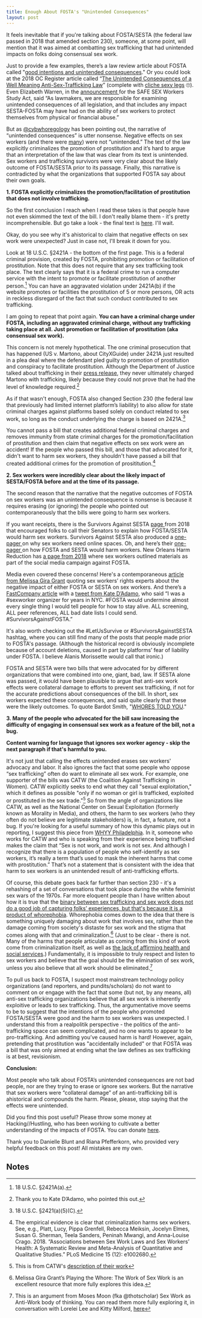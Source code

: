 ```yaml
---
title: Enough About FOSTA's "Unintended Consequences"
layout: post
---
```


It feels inevitable that if you're talking about FOSTA/SESTA (the federal law passed in 2018 that amended section 230), someone, at some point, will mention that it was aimed at combatting sex trafficking that had unintended impacts on folks doing consensual sex work. 

Just to provide a few examples, there’s a law review article about FOSTA called "[good intentions and unintended consequences]( https://heinonline.org/HOL/LandingPage?handle=hein.journals/temple93&div=9&id=&page=)."  Or you could look at the 2018 OC Register article called “[The Unintended Consequences of a Well Meaning Anti-Sex-Trafficking Law](https://www.ocregister.com/2018/04/04/the-unintended-consequences-of-a-well-meaning-sex-trafficking-law/ )” (complete with [cliche sexy legs](https://www.opendemocracy.net/en/beyond-trafficking-and-slavery/guide-to-respectful-repo/) 🙄). Even Elizabeth Warren, in the [announcement ](https://khanna.house.gov/media/press-releases/release-reps-ro-khanna-barbara-lee-senators-elizabeth-warren-ron-wyden)for the SAFE SEX Workers Study Act, said “As lawmakers, we are responsible for examining unintended consequences of all legislation, and that includes any impact SESTA-FOSTA may have had on the ability of sex workers to protect themselves from physical or financial abuse.”

But as [@cybwhoregology](https://twitter.com/cybwhoregology) has been pointing out, the narrative of “unintended consequences” is utter nonsense. Negative effects on sex workers (and there were [many](https://hackinghustling.org/erased-the-impact-of-fosta-sesta-2020/)) were not “unintended.” The text of the law explicitly criminalizes the promotion of prostitution and it’s hard to argue that an interpretation of the law that was clear from its text is unintended. Sex workers and trafficking survivors were very clear about the likely outcome of FOSTA/SESTA prior to its passage. Finally, this narrative is contradicted by what the organizations that supported FOSTA say about their own goals.

**1. FOSTA explicitly criminalizes the promotion/facilitation of prostitution that does not involve trafficking.**

So the first conclusion I reach when I read these takes is that people have not even skimmed the text of the bill. I don't really blame them - it's pretty incomprehensible. But go take a look - the final text is [here](https://www.govinfo.gov/content/pkg/PLAW-115publ164/pdf/PLAW-115publ164.pdf). I'll wait.

Okay, do you see why it's ahistorical to claim that negative effects on sex work were unexpected? Just in case not, I'll break it down for you.

Look at 18 U.S.C. §2421A - the bottom of the first page. This is a federal criminal provision, created by FOSTA, prohibiting promotion or facilitation of prostitution. Note that this does not require that any sex trafficking took place. The text clearly says that it is a federal crime to run a computer service with the intent to promote or facilitate prostitution of another person.[^1] You can have an aggravated violation under 2421A(b) if the website promotes or facilities the prostitution of 5 or more persons, OR acts in reckless disregard of the fact that such conduct contributed to sex trafficking.

I am going to repeat that point again. **You can have a criminal charge under FOSTA, including an aggravated criminal charge, without any trafficking taking place at all. Just promotion or facilitation of prostitution (aka consensual sex work).** 

This concern is not merely hypothetical. The one criminal prosecution that has happened (US v. Martono, about CityXGuide) under 2421A just resulted in a plea deal where the defendant pled guilty to promotion of prostitution and conspiracy to facilitate prostitution. Although the Department of Justice talked about trafficking in their [press release](https://www.justice.gov/usao-ndtx/pr/us-attorney-s-office-shuts-down-website-promoting-prostitution-and-sex-trafficking), they never ultimately charged Martono with trafficking, likely because they could not prove that he had the level of knowledge required.[^2]

As if that wasn't enough, FOSTA also changed Section 230 (the federal law that previously had limited internet platform’s liability) to also allow for state criminal charges against platforms based solely on conduct related to sex work, so long as the conduct underlying the charge is based on 2421A.[^3] 

You cannot pass a bill that creates additional federal criminal charges and removes immunity from state criminal charges for the promotion/facilitation of prostitution and then claim that negative effects on sex work were an accident! If the people who passed this bill, and those that advocated for it, didn't want to harm sex workers, they shouldn't have passed a bill that created additional crimes for the promotion of prosititution.[^4] 

**2. Sex workers were incredibly clear about the likely impact of SESTA/FOSTA before and at the time of its passage.** 

The second reason that the narrative that the negative outcomes of FOSTA on sex workers was an unintended consequence is nonsense is because it requires erasing (or ignoring) the people who pointed out contemporaneously that the bills were going to harm sex workers.

If you want receipts, there is the Survivors Against SESTA [page ](https://web.archive.org/web/20180329075557if_/https://survivorsagainstsesta.org/page/3/)from 2018 that encouraged folks to call their Senators to explain how FOSTA/SESTA would harm sex workers. Survivors Against SESTA also produced a [one-pager ](https://web.archive.org/web/20180324175712/https://survivorsagainstsesta.files.wordpress.com/2018/03/onlinespaces_impact-003.pdf)on why sex workers need online spaces. Oh, and here’s their [one-pager ](https://survivorsagainstsesta.files.wordpress.com/2018/03/sestafosta_1p_senate.pdf )on how FOSTA and SESTA would harm workers. New Orleans Harm Reduction has [a page from 2018](https://nolaharmreduction.tumblr.com/post/171627547809/all-the-info-you-need-to-fight-back-against ) where sex workers outlined materials as part of the social media campaign against FOSTA.

Media even covered these concerns! Here's a contemporaneous [article from Melissa Gira Grant](https://theappeal.org/proposed-federal-trafficking-legislation-has-surprising-opponents-advocates-who-work-with-bf418c73d5b4/) quoting sex workers’ rights experts about the negative impact of either FOSTA or SESTA on sex workers. And there’s a [FastCompany article](https://www.fastcompany.com/40537286/fosta-backlash-how-the-anti-sex-trafficking-bill-could-harm-sex-workers) with a [tweet from Kate D’Adamo](https://twitter.com/KateDAdamo/status/968216597570752512), who said “I was a #sexworker organizer for years in NYC. #FOSTA would undermine almost every single thing I would tell people for how to stay alive. ALL screening, ALL peer references, ALL bad date lists I could send. #SurvivorsAgainstFOSTA.”  

It's also worth checking out the #LetUsSurvive or #SurvivorsAgainstSESTA hashtag, where you can still find many of the posts that people made prior to FOSTA's passage. (Although the historical record is obviously incomplete because of account deletions, caused in part by platforms’ fear of liability under FOSTA. I believe Alanis Morissette would call that ironic.) 

FOSTA and SESTA were two bills that were advocated for by different organizations that were combined into one, giant, bad, law. If SESTA alone was passed, it would have been plausible to argue that anti-sex work effects were collateral damage to efforts to prevent sex trafficking, if not for the accurate predictions about consequences of the bill. In short, sex workers expected these consequences, and said quite clearly that these were the likely outcomes. To quote Bardot Smith, "[WHORES TOLD YOU](https://hackinghustling.org/wp-content/uploads/2020/02/ALGORITHMIC-WARFARE-hh-feb2020.pdf )." 

**3. Many of the people who advocated for the bill saw increasing the difficulty of engaging in consensual sex work as a feature of the bill, not a bug.**

**Content warning for language that ignores sex worker agency - skip the next paragraph if that's harmful to you.**

It's not just that calling the effects unintended erases sex workers' advocacy and labor. It also ignores the fact that some people who oppose “sex trafficking” often do want to eliminate all sex work. For example, one supporter of the bills was CATW (the Coalition Against Trafficking in Women). CATW explicitly seeks to end what they call "sexual exploitation," which it defines as possible "only if no woman or girl is trafficked, exploited or prostituted in the sex trade."[^5] So from the angle of organizations like CATW, as well as the National Center on Sexual Exploitation (formerly known as Morality in Media), and others, the harm to sex workers (who they often do not believe are legitimate stakeholders) is, in fact, a feature, not a bug. If you're looking for a useful summary of how this dynamic plays out in reporting, I suggest this piece from [WHYY Philadelphia](https://whyy.org/segments/fosta-sesta-was-supposed-to-thwart-sex-trafficking-instead-its-sparked-a-movement/). In it, someone who works for CATW and who is speaking from their experience being trafficked makes the claim that “Sex is not work, and work is not sex. And although I recognize that there is a population of people who self-identify as sex workers, it’s really a term that’s used to mask the inherent harms that come with prostitution.” That’s not a statement that is consistent with the idea that harm to sex workers is an unintended result of anti-trafficking efforts. 

Of course, this debate goes back far further than section 230 - it's a rehashing of a set of conversations that took place during the white feminist sex wars of the 1970s. Far more eloquent people than I have written about how it is true that the [binary between sex trafficking and sex work does not do a good job of capturing folks’ experiences, but that's because it is a product of whorephobia](https://nplusonemag.com/issue-35/essays/cashconsent/). Whorephobia comes down to the idea that there is something uniquely damaging about work that involves sex, rather than the damage coming from society's distaste for sex work and the stigma that comes along with that and criminalization.[^6] (Just to be clear - there is not. Many of the harms that people articulate as coming from this kind of work come from criminalization itself, as well as [the lack of affirming health and social services](https://www.ncbi.nlm.nih.gov/pmc/articles/PMC6424363/).) Fundamentally, it is impossible to truly respect and listen to sex workers and believe that the goal should be the elimination of sex work, unless you also believe that all work should be eliminated.[^7]

To pull us back to FOSTA, I suspect most mainstream technology policy organizations (and reporters, and pundits/scholars) do not want to comment on or engage with the fact that some (but not, by any means, all) anti-sex trafficking organizations believe that all sex work is inherently exploitive or leads to sex trafficking. Thus, the argumentative move seems to be to suggest that the intentions of the people who promoted FOSTA/SESTA were good and the harm to sex workers was unexpected. I understand this from a realpolitik perspective - the politics of the anti-trafficking space can seem complicated, and no one wants to appear to be pro-trafficking. And admitting you’ve caused harm is hard! However, again, pretending that prostitution was "accidentally included" or that FOSTA was a bill that was only aimed at ending what the law defines as sex trafficking is at best, revisionism.

**Conclusion:**

Most people who talk about FOSTA’s unintended consequences are not bad people, nor are they trying to erase or ignore sex workers. But the narrative that sex workers were “collateral damage” of an anti-trafficking bill is ahistorical and compounds the harm. Please, please, stop saying that the effects were unintended.

Did you find this post useful? Please throw some money at Hacking//Hustling, who has been working to cultivate a better understanding of the impacts of FOSTA. You can donate [here](https://hackinghustling.org/donate/).

Thank you to Danielle Blunt and Riana Pfefferkorn, who provided very helpful feedback on this post! All mistakes are my own.


<!-- Footnotes themselves at the bottom. -->
## Notes

[^1]:
     18 U.S.C. §2421A(a). 

[^2]:
     Thank you to Kate D’Adamo, who pointed this out.

[^3]:
     18 U.S.C. §2421(a)(5)(C).

[^4]:
     The empirical evidence is clear that criminalization harms sex workers. See, e.g., Platt, Lucy, Pippa Grenfell, Rebecca Meiksin, Jocelyn Elmes, Susan G. Sherman, Teela Sanders, Peninah Mwangi, and Anna-Louise Crago. 2018. “Associations between Sex Work Laws and Sex Workers’ Health: A Systematic Review and Meta-Analysis of Quantitative and Qualitative Studies.” PLoS Medicine 15 (12): e1002680.

[^5]: This is from CATW's [description of their work]( 
     https://catwinternational.org/our-work/advocating-for-strong-laws/)

[^6]:
     Melissa Gira Grant’s Playing the Whore: The Work of Sex Work is an excellent resource that more fully explores this idea.

[^7]:
     This is an argument from Moses Moon (fka @thotscholar) Sex Work as Anti-Work body of thinking. You can read them more fully exploring it, in conversation with Lorelei Lee and Kitty Milford, [here]( https://hackinghustling.org/event-work-and-anti-work-what-are-people-in-the-sex-trades-fighting-for/)
